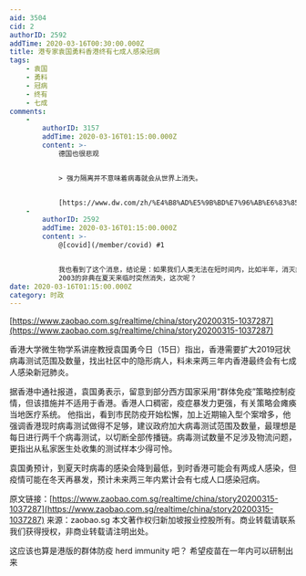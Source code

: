 ```yaml
---
aid: 3504
cid: 2
authorID: 2592
addTime: 2020-03-16T00:30:00.000Z
title: 港专家袁国勇料香港终有七成人感染冠病
tags:
    - 袁国
    - 勇料
    - 冠病
    - 终有
    - 七成
comments:
    -
        authorID: 3157
        addTime: 2020-03-16T01:15:00.000Z
        content: >-
            德国也很悲观


            > 强力隔离并不意味着病毒就会从世界上消失。


            [https://www.dw.com/zh/%E4%B8%AD%E5%9B%BD%E7%96%AB%E6%83%85%E9%AB%98%E5%B3%B0%E5%B7%B2%E8%BF%87%E5%BE%B7%E5%9B%BD%E4%B8%93%E5%AE%B6%E8%BF%98%E4%BC%9A%E5%86%8D%E6%9D%A5/a-52738776](https://www.dw.com/zh/%E4%B8%AD%E5%9B%BD%E7%96%AB%E6%83%85%E9%AB%98%E5%B3%B0%E5%B7%B2%E8%BF%87%E5%BE%B7%E5%9B%BD%E4%B8%93%E5%AE%B6%E8%BF%98%E4%BC%9A%E5%86%8D%E6%9D%A5/a-52738776)
    -
        authorID: 2592
        addTime: 2020-03-16T01:15:00.000Z
        content: >-
            @[covid](/member/covid) #1


            我也看到了这个消息，结论是：如果我们人类无法在短时间内，比如半年，消灭病毒，那么如何准备长期斗争？
            2003的非典在夏天来临时突然消失，这次呢？
date: 2020-03-16T01:15:00.000Z
category: 时政
---
```


[https://www.zaobao.com.sg/realtime/china/story20200315-1037287](https://www.zaobao.com.sg/realtime/china/story20200315-1037287)

香港大学微生物学系讲座教授袁国勇今日（15日）指出，香港需要扩大2019冠状病毒测试范围及数量，找出社区中的隐形病人，料未来两三年内香港最终会有七成人感染新冠肺炎。

据香港中通社报道，袁国勇表示，留意到部分西方国家采用“群体免疫”策略控制疫情，但该措施并不适用于香港。香港人口稠密，疫症暴发力更强，有关策略会瘫痪当地医疗系统。 他指出，看到市民防疫开始松懈，加上近期输入型个案增多，他强调香港现时病毒测试做得不足够，建议政府加大病毒测试范围及数量，最理想是每日进行两千个病毒测试，以切断全部传播链。病毒测试数量不足涉及物流问题，更指出从私家医生处收集的测试样本少得可怜。

袁国勇预计，到夏天时病毒的感染会降到最低，到时香港可能会有两成人感染，但疫情可能在冬天再暴发，预计未来两三年内累计会有七成人口感染冠病。

原文链接：[https://www.zaobao.com.sg/realtime/china/story20200315-1037287](https://www.zaobao.com.sg/realtime/china/story20200315-1037287) 来源：zaobao.sg 本文著作权归新加坡报业控股所有。商业转载请联系我们获得授权，非商业转载请注明出处。

这应该也算是港版的群体防疫 herd immunity 吧？ 希望疫苗在一年内可以研制出来
